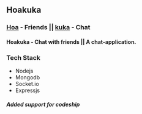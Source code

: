 ## Hoakuka
### [Hoa](https://translate.google.co.in/?rlz=1C1CHBF_enIN726IN726&biw=1366&bih=672&um=1&ie=UTF-8&hl=en&client=tw-ob#en/haw/friends) - Friends || [kuka](https://translate.google.co.in/?rlz=1C1CHBF_enIN726IN726&biw=1366&bih=672&um=1&ie=UTF-8&hl=en&client=tw-ob#en/haw/chat) - Chat
#### Hoakuka - Chat with friends || A chat-application.

### Tech Stack
- Nodejs
- Mongodb
- Socket.io
- Expressjs

##### Added support for codeship
